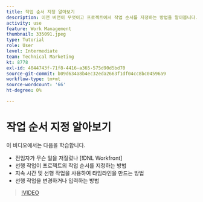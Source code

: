 ```yaml
---
title: 작업 순서 지정 알아보기
description: 이전 버전이 무엇이고 프로젝트에서 작업 순서를 지정하는 방법을 알아봅니다. 그런 다음 지속 시간과 선행 작업을 사용하여 타임라인을 만드는 방법을 알아봅니다.
activity: use
feature: Work Management
thumbnail: 335091.jpeg
type: Tutorial
role: User
level: Intermediate
team: Technical Marketing
kt: 8778
exl-id: 4044743f-71f8-4416-a365-575d90d5bd70
source-git-commit: b09d634a8b4ec32eda2663f1df04cc8bc04596a9
workflow-type: tm+mt
source-wordcount: '66'
ht-degree: 0%

---
```


# 작업 순서 지정 알아보기

이 비디오에서는 다음을 학습합니다.

* 전임자가 무슨 일을 저질렀나 [!DNL  Workfront]
* 선행 작업이 프로젝트의 작업 순서를 지정하는 방법
* 지속 시간 및 선행 작업을 사용하여 타임라인을 만드는 방법
* 선행 작업을 변경하거나 입력하는 방법

>[!VIDEO](https://video.tv.adobe.com/v/335091/?quality=12)

<!---
Learn more urls
There’s a lot more you can learn about predecessors, such as dependency type and lag. [!DNL Workfront] recommends getting the basics down first, then pulling those other features into your project planning. If you’re curious, here are some articles about additional functionality.
Overview of task predecessors
Create predecessor relationships by chaining tasks
Creating a predecessor relationship on the task list
Overview of lag types
Overview of task dependency types
--->
